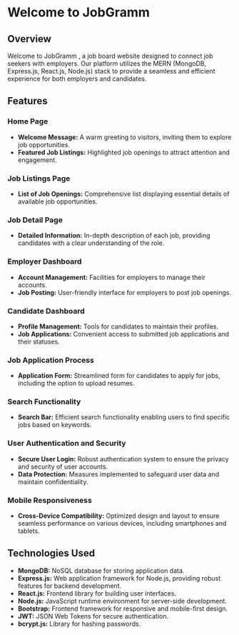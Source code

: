 # Welcome to JobGramm

## Overview
Welcome to JobGramm , a job board website designed to connect job seekers with employers. Our platform utilizes the MERN (MongoDB, Express.js, React.js, Node.js) stack to provide a seamless and efficient experience for both employers and candidates.

## Features

### Home Page
- **Welcome Message:** A warm greeting to visitors, inviting them to explore job opportunities.
- **Featured Job Listings:** Highlighted job openings to attract attention and engagement.

### Job Listings Page
- **List of Job Openings:** Comprehensive list displaying essential details of available job opportunities.

### Job Detail Page
- **Detailed Information:** In-depth description of each job, providing candidates with a clear understanding of the role.

### Employer Dashboard
- **Account Management:** Facilities for employers to manage their accounts.
- **Job Posting:** User-friendly interface for employers to post job openings.

### Candidate Dashboard
- **Profile Management:** Tools for candidates to maintain their profiles.
- **Job Applications:** Convenient access to submitted job applications and their statuses.

### Job Application Process
- **Application Form:** Streamlined form for candidates to apply for jobs, including the option to upload resumes.

### Search Functionality
- **Search Bar:** Efficient search functionality enabling users to find specific jobs based on keywords.

### User Authentication and Security
- **Secure User Login:** Robust authentication system to ensure the privacy and security of user accounts.
- **Data Protection:** Measures implemented to safeguard user data and maintain confidentiality.

### Mobile Responsiveness
- **Cross-Device Compatibility:** Optimized design and layout to ensure seamless performance on various devices, including smartphones and tablets.

## Technologies Used
- **MongoDB:** NoSQL database for storing application data.
- **Express.js:** Web application framework for Node.js, providing robust features for backend development.
- **React.js:** Frontend library for building user interfaces.
- **Node.js:** JavaScript runtime environment for server-side development.
- **Bootstrap:** Frontend framework for responsive and mobile-first design.
- **JWT:** JSON Web Tokens for secure authentication.
- **bcrypt.js:** Library for hashing passwords.
